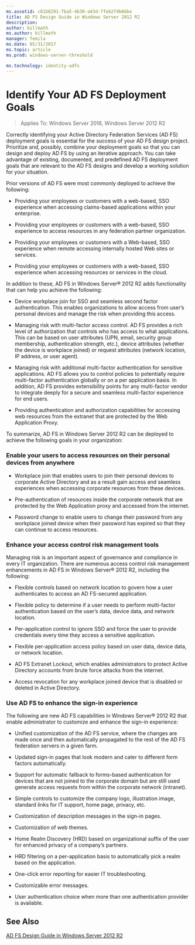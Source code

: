 ```yaml
---
ms.assetid: c81b8291-fba5-4b30-a43d-7feb2f4b66be
title: AD FS Design Guide in Windows Server 2012 R2
description:
author: billmath
ms.author: billmath
manager: femila
ms.date: 05/31/2017
ms.topic: article
ms.prod: windows-server-threshold

ms.technology: identity-adfs
---
```


# Identify Your AD FS Deployment Goals

>Applies To: Windows Server 2016, Windows Server 2012 R2

Correctly identifying your Active Directory Federation Services \(AD FS\) deployment goals is essential for the success of your AD FS design project. Prioritize and, possibly, combine your deployment goals so that you can design and deploy AD FS by using an iterative approach. You can take advantage of existing, documented, and predefined AD FS deployment goals that are relevant to the AD FS designs and develop a working solution for your situation.  
  
Prior versions of AD FS were most commonly deployed to achieve the following:  
  
-   Providing your employees or customers with a web\-based, SSO experience when accessing claims\-based applications within your enterprise.  
  
-   Providing your employees or customers with a web\-based, SSO experience to access resources in any federation partner organization.  
  
-   Providing your employees or customers with a Web\-based, SSO experience when remote accessing internally hosted Web sites or services.  
  
-   Providing your employees or customers with a web\-based, SSO experience when accessing resources or services in the cloud.  
  
In addition to these, AD FS in Windows Server® 2012 R2 adds functionality that can help you achieve the following:  
  
-   Device workplace join for SSO and seamless second factor authentication. This enables organizations to allow access from user’s personal devices and manage the risk when providing this access.  
  
-   Managing risk with multi\-factor access control. AD FS provides a rich level of authorization that controls who has access to what applications. This can be based on user attributes \(UPN, email, security group membership, authentication strength, etc.\), device attributes \(whether the device is workplace joined\) or request attributes \(network location, IP address, or user agent\).  
  
-   Managing risk with additional multi\-factor authentication for sensitive applications. AD FS allows you to control policies to potentially require multi\-factor authentication globally or on a per application basis. In addition, AD FS provides extensibility points for any multi\-factor vendor to integrate deeply for a secure and seamless multi\-factor experience for end users.  
  
-   Providing authentication and authorization capabilities for accessing web resources from the extranet that are protected by the Web Application Proxy.  
  
To summarize, AD FS in Windows Server 2012 R2 can be deployed to achieve the following goals in your organization:  
  
### Enable your users to access resources on their personal devices from anywhere  
  
-   Workplace join that enables users to join their personal devices to corporate Active Directory and as a result gain access and seamless experiences when accessing corporate resources from these devices.  
  
-   Pre\-authentication of resources inside the corporate network that are protected by the Web Application proxy and accessed from the internet.  
  
-   Password change to enable users to change their password from any workplace joined device when their password has expired so that they can continue to access resources.  
  
### Enhance your access control risk management tools  
Managing risk is an important aspect of governance and compliance in every IT organization. There are numerous access control risk management enhancements in AD FS in Windows Server® 2012 R2, including the following:  
  
-   Flexible controls based on network location to govern how a user authenticates to access an AD FS\-secured application.  
  
-   Flexible policy to determine if a user needs to perform multi\-factor authentication based on the user’s data, device data, and network location.  
  
-   Per\-application control to ignore SSO and force the user to provide credentials every time they access a sensitive application.  
  
-   Flexible per\-application access policy based on user data, device data, or network location.  
  
-   AD FS Extranet Lockout, which enables administrators to protect Active Directory accounts from brute force attacks from the internet.  
  
-   Access revocation for any workplace joined device that is disabled or deleted in Active Directory.  
  
### Use AD FS to enhance the sign\-in experience  
The following are new AD FS capabilities in Windows Server® 2012 R2 that enable administrator to customize and enhance the sign\-in experience:  
  
-   Unified customization of the AD FS service, where the changes are made once and then automatically propagated to the rest of the AD FS federation servers in a given farm.  
  
-   Updated sign\-in pages that look modern and cater to different form factors automatically.  
  
-   Support for automatic fallback to forms\-based authentication for devices that are not joined to the corporate domain but are still used generate access requests from within the corporate network \(intranet\).  
  
-   Simple controls to customize the company logo, illustration image, standard links for IT support, home page, privacy, etc.  
  
-   Customization of description messages in the sign\-in pages.  
  
-   Customization of web themes.  
  
-   Home Realm Discovery \(HRD\) based on organizational suffix of the user for enhanced privacy of a company’s partners.  
  
-   HRD filtering on a per\-application basis to automatically pick a realm based on the application.  
  
-   One\-click error reporting for easier IT troubleshooting.  
  
-   Customizable error messages.  
  
-   User authentication choice when more than one authentication provider is available.  
  
## See Also  
[AD FS Design Guide in Windows Server 2012 R2](../../ad-fs/design/AD-FS-Design-Guide-in-Windows-Server-2012-R2.md)  
  

